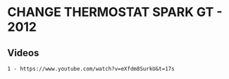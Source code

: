 
# CHANGE THERMOSTAT SPARK GT - 2012


## Videos

    1 - https://www.youtube.com/watch?v=eXfdm8SurkU&t=17s